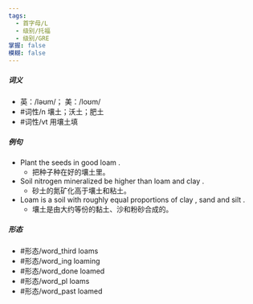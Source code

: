 ```yaml
---
tags:
  - 首字母/L
  - 级别/托福
  - 级别/GRE
掌握: false
模糊: false
---
```

##### 词义
- 英：/ləʊm/； 美：/loʊm/
- #词性/n  壤土；沃土；肥土
- #词性/vt  用壤土填
##### 例句
- Plant the seeds in good loam .
	- 把种子种在好的壤土里。
- Soil nitrogen mineralized be higher than loam and clay .
	- 砂土的氮矿化高于壤土和粘土。
- Loam is a soil with roughly equal proportions of clay , sand and silt .
	- 壤土是由大约等份的黏土、沙和粉砂合成的。
##### 形态
- #形态/word_third loams
- #形态/word_ing loaming
- #形态/word_done loamed
- #形态/word_pl loams
- #形态/word_past loamed
